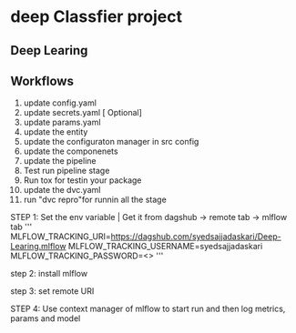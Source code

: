 
# deep Classfier project

## Deep Learing 

## Workflows

1. update config.yaml
2. update secrets.yaml [ Optional]
3. update params.yaml
4. update the entity
5. update the configuraton manager in src config
6. update the componenets
7. update the pipeline
8. Test run pipeline stage
9. Run tox for testin your package
10. update the dvc.yaml
11. run "dvc repro"for runnin all the stage



STEP 1: Set the env variable | Get it from dagshub -> remote tab -> mlflow tab
'''
MLFLOW_TRACKING_URI=https://dagshub.com/syedsajjadaskari/Deep-Learing.mlflow
MLFLOW_TRACKING_USERNAME=syedsajjadaskari
MLFLOW_TRACKING_PASSWORD=<> \'''


step 2: install mlflow

step 3: set remote URI

STEP 4: Use context manager of mlflow to start run and then log metrics, params and model

